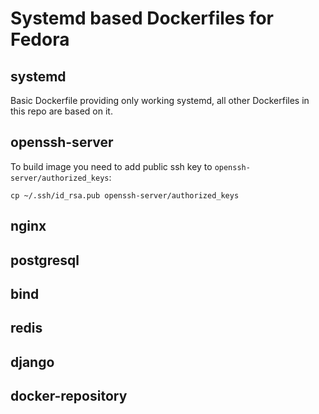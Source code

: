 Systemd based Dockerfiles for Fedora
====================================

## systemd

Basic Dockerfile providing only working systemd, all other Dockerfiles in this repo are based on it.

## openssh-server

To build image you need to add public ssh key to `openssh-server/authorized_keys`:

```
cp ~/.ssh/id_rsa.pub openssh-server/authorized_keys
```

## nginx

## postgresql

## bind

## redis

## django

## docker-repository
